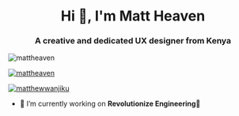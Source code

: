 <h1 align="center">Hi 👋, I'm Matt Heaven</h1>
<h3 align="center">A creative and dedicated UX designer from Kenya</h3>

<p align="left"> <img src="https://komarev.com/ghpvc/?username=mattheaven&label=Profile%20views&color=0e75b6&style=flat" alt="mattheaven" /> </p>

<p align="left"> <a href="https://github.com/ryo-ma/github-profile-trophy"><img src="https://github-profile-trophy.vercel.app/?username=mattheaven" alt="mattheaven" /></a> </p>

<p align="left"> <a href="https://twitter.com/matthewwanjiku" target="blank"><img src="https://img.shields.io/twitter/follow/matthewwanjiku?logo=twitter&style=for-the-badge" alt="matthewwanjiku" /></a> </p>

- 🔭 I’m currently working on **Revolutionize Engineering🚨**

<!--
MattHeaven/MattHeaven is a ✨ special ✨ repository because its `README.md` (this file) appears on your GitHub profile.
You can click the Preview link to take a look at your changes.
--->
